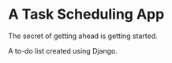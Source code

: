 #  A Task Scheduling App

The secret of getting ahead is getting started.

A to-do list created using Django.



